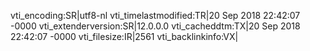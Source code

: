 vti_encoding:SR|utf8-nl
vti_timelastmodified:TR|20 Sep 2018 22:42:07 -0000
vti_extenderversion:SR|12.0.0.0
vti_cacheddtm:TX|20 Sep 2018 22:42:07 -0000
vti_filesize:IR|2561
vti_backlinkinfo:VX|
